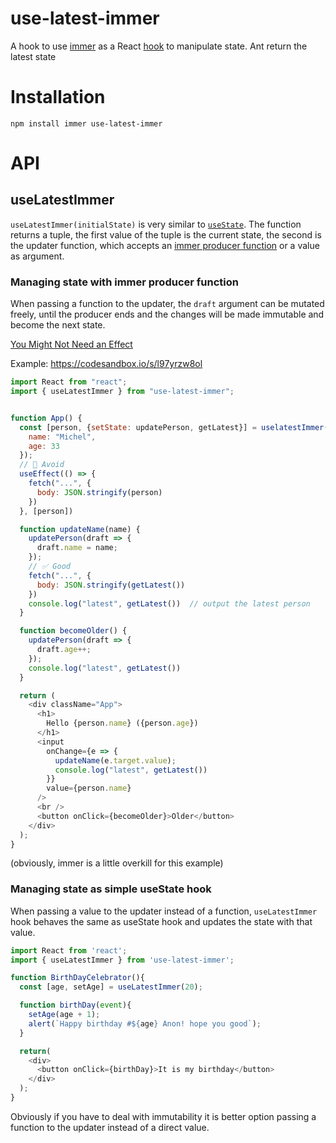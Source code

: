 # use-latest-immer

A hook to use [immer](https://github.com/solid-component/use-latest-immer) as a React [hook](https://reactjs.org/docs/hooks-intro.html) to manipulate state. Ant return the latest state

# Installation

`npm install immer use-latest-immer`

# API

## useLatestImmer

`useLatestImmer(initialState)` is very similar to [`useState`](https://reactjs.org/docs/hooks-state.html).
The function returns a tuple, the first value of the tuple is the current state, the second is the updater function,
which accepts an [immer producer function](https://immerjs.github.io/immer/produce) or a value as argument.  

### Managing state with immer producer function

When passing a function to the updater, the `draft` argument can be mutated freely, until the producer ends and the changes will be made immutable and become the next state.

[You Might Not Need an Effect](https://react.dev/learn/you-might-not-need-an-effect)

Example: https://codesandbox.io/s/l97yrzw8ol
```javascript
import React from "react";
import { useLatestImmer } from "use-latest-immer";


function App() {
  const [person, {setState: updatePerson, getLatest}] = uselatestImmer({
    name: "Michel",
    age: 33
  });
  // 🔴 Avoid
  useEffect(() => {
    fetch("...", {
      body: JSON.stringify(person)
    })
  }, [person])

  function updateName(name) {
    updatePerson(draft => {
      draft.name = name;
    });
    // ✅ Good
    fetch("...", {
      body: JSON.stringify(getLatest())
    })
    console.log("latest", getLatest())  // output the latest person
  }

  function becomeOlder() {
    updatePerson(draft => {
      draft.age++;
    });
    console.log("latest", getLatest())
  }

  return (
    <div className="App">
      <h1>
        Hello {person.name} ({person.age})
      </h1>
      <input
        onChange={e => {
          updateName(e.target.value);
          console.log("latest", getLatest())
        }}
        value={person.name}
      />
      <br />
      <button onClick={becomeOlder}>Older</button>
    </div>
  );
}
```

(obviously, immer is a little overkill for this example)

### Managing state as simple useState hook
When passing a value to the updater instead of a function, `useLatestImmer` hook behaves the same as useState hook and updates the state with that value.

```javascript
import React from 'react';
import { useLatestImmer } from 'use-latest-immer';

function BirthDayCelebrator(){
  const [age, setAge] = useLatestImmer(20);

  function birthDay(event){
    setAge(age + 1);
    alert(`Happy birthday #${age} Anon! hope you good`);
  }

  return(
    <div>
      <button onClick={birthDay}>It is my birthday</button>
    </div>
  );
}
```

Obviously if you have to deal with immutability it is better option passing a function to the updater instead of a direct value.
